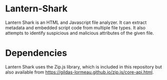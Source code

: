 # Lantern-Shark
Lantern Shark is an HTML and Javascript file analyzer.
It can extract metadata and embedded script code from multiple file types. It also attempts to identify suspicious and malicious attributes of the given file.

# Dependencies
Lantern Shark uses the Zip.js library, which is included in this repository but also available from https://gildas-lormeau.github.io/zip.js/core-api.html.
